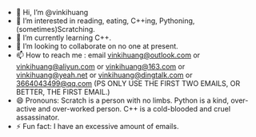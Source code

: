 - 👋 Hi, I’m @vinkihuang
- 👀 I’m interested in reading, eating, C++ing, Pythoning, (sometimes)Scratching.
- 🌱 I’m currently learning C++.
- 💞️ I’m looking to collaborate on no one at present.
- 📫 How to reach me : email vinkihuang@outlook.com or vinkihuang@aliyun.com or vinkihuang@163.com or vinkihuang@yeah.net or vinkihuang@dingtalk.com or 3664043499@qq.com (PS ONLY USE THE FIRST TWO EMAILS, OR BETTER, THE FIRST EMAIL.)
- 😄 Pronouns: Scratch is a person with no limbs. Python is a kind, over-active and over-worked person. C++ is a cold-blooded and cruel assassinator.
- ⚡ Fun fact: I have an excessive amount of emails.

<!---
vinkihuang/vinkihuang is a ✨ special ✨ repository because its `README.md` (this file) appears on your GitHub profile.
You can click the Preview link to take a look at your changes.
--->
